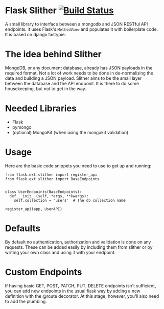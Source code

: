 Flask Slither [![Build Status](https://travis-ci.org/gevious/flask_slither.png)](https://travis-ci.org/gevious/flask_slither)
=============

A small library to interface between a mongodb and JSON RESTful API endpoints.
It uses Flask's `MethodView` and populates it with boilerplate code. It is based
on django tastypie.

The idea behind Slither
=======================
MongoDB, or any document database, already has JSON payloads in the required
format. Not a lot of work needs to be done in de-normalising the data and 
building a JSON payload. Slither aims to be the small layer between the 
database and the API endpoint. It is there to do some housekeeping, but not to
get in the way.

Needed Libraries
================
 * Flask
 * pymongo
 * (optional) MongoKit (when using the mongokit validation)

Usage
=====
Here are the basic code snippets you need to use to get up and running:

    from flask.ext.slither import register_api
    from flask.ext.slither import BaseEndpoints


    class UserEndpoints(BaseEndpoints):
      def __init__(self, *args, **kwargs):
        self.collection = 'users'  # The db collection name

    register_api(app, UserAPI)

Defaults
========
By default no authentication, authorization and validation is done on any
requests. These can be added easily by including them from slither or
by writing your own class and using it with your endpoint.

Custom Endpoints
================
If having basic GET, POST, PATCH, PUT, DELETE endpoints isn't sufficient, you
can add new endpoints in the usual flask way by adding a new definition with
the @route decorator. At this stage, however, you'll also need to add the 
plumbing.
